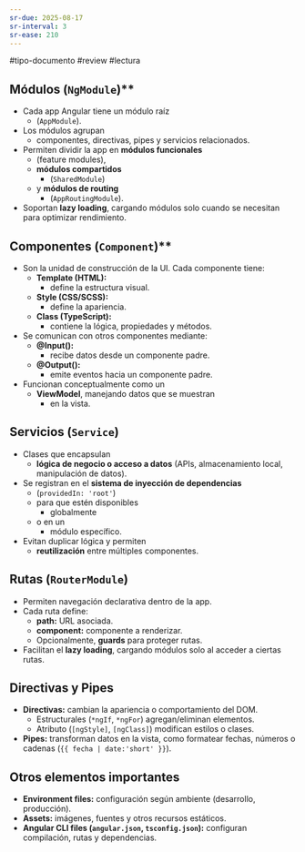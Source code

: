 ```yaml
---
sr-due: 2025-08-17
sr-interval: 3
sr-ease: 210
---
```


#tipo-documento #review  #lectura
## Módulos (`NgModule`)**
- Cada app Angular tiene un módulo raíz
	-  (`AppModule`).
- Los módulos agrupan 
	- componentes, directivas, pipes y servicios relacionados.
- Permiten dividir la app en **módulos funcionales** 
	- (feature modules), 
	- **módulos compartidos** 
		- (`SharedModule`) 
	- y **módulos de routing** 
		- (`AppRoutingModule`).
- Soportan **lazy loading**, cargando módulos solo cuando se necesitan para optimizar rendimiento.
## Componentes (`Component`)**
- Son la unidad de construcción de la UI. Cada componente tiene:
    - **Template (HTML):** 
        - define la estructura visual.
    - **Style (CSS/SCSS):** 
        - define la apariencia.
    - **Class (TypeScript):**
        -  contiene la lógica, propiedades y métodos.
- Se comunican con otros componentes mediante:
    - **@Input():** 
        - recibe datos desde un componente padre.
    - **@Output():**
        -  emite eventos hacia un componente padre.
- Funcionan conceptualmente como un 
	- **ViewModel**, manejando datos que se muestran 
		- en la vista.
## **Servicios (`Service`)**
- Clases que encapsulan 
	- **lógica de negocio o acceso a datos** (APIs, almacenamiento local, manipulación de datos).
- Se registran en el **sistema de inyección de dependencias**
	-  (`providedIn: 'root'`)
	-  para que estén disponibles 
		- globalmente 
	- o en un 
		- módulo específico.
- Evitan duplicar lógica y permiten 
	- **reutilización** entre múltiples componentes.
	    
## **Rutas (`RouterModule`)**
- Permiten navegación declarativa dentro de la app.
- Cada ruta define:
    - **path:** URL asociada.
    - **component:** componente a renderizar.
    - Opcionalmente, **guards** para proteger rutas.
- Facilitan el **lazy loading**, cargando módulos solo al acceder a ciertas rutas.
## **Directivas y Pipes**
- **Directivas:** cambian la apariencia o comportamiento del DOM.
    - Estructurales (`*ngIf`, `*ngFor`) agregan/eliminan elementos.
    - Atributo (`[ngStyle]`, `[ngClass]`) modifican estilos o clases.
- **Pipes:** transforman datos en la vista, como formatear fechas, números o cadenas (`{{ fecha | date:'short' }}`).
## **Otros elementos importantes**
- **Environment files:** configuración según ambiente (desarrollo, producción).
- **Assets:** imágenes, fuentes y otros recursos estáticos.
- **Angular CLI files (`angular.json`, `tsconfig.json`):** configuran compilación, rutas y dependencias.